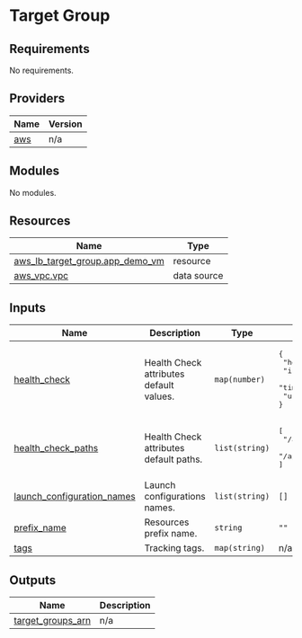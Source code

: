 # Target Group

## Requirements

No requirements.

## Providers

| Name | Version |
|------|---------|
| <a name="provider_aws"></a> [aws](#provider\_aws) | n/a |

## Modules

No modules.

## Resources

| Name | Type |
|------|------|
| [aws_lb_target_group.app_demo_vm](https://registry.terraform.io/providers/hashicorp/aws/latest/docs/resources/lb_target_group) | resource |
| [aws_vpc.vpc](https://registry.terraform.io/providers/hashicorp/aws/latest/docs/data-sources/vpc) | data source |

## Inputs

| Name | Description | Type | Default | Required |
|------|-------------|------|---------|:--------:|
| <a name="input_health_check"></a> [health\_check](#input\_health\_check) | Health Check attributes default values. | `map(number)` | <pre>{<br>  "healthy_threshold": 2,<br>  "interval": 15,<br>  "timeout": 3,<br>  "unhealthy_threshold": 2<br>}</pre> | no |
| <a name="input_health_check_paths"></a> [health\_check\_paths](#input\_health\_check\_paths) | Health Check attributes default paths. | `list(string)` | <pre>[<br>  "/app1/index.html",<br>  "/app2/index.html"<br>]</pre> | no |
| <a name="input_launch_configuration_names"></a> [launch\_configuration\_names](#input\_launch\_configuration\_names) | Launch configurations names. | `list(string)` | `[]` | no |
| <a name="input_prefix_name"></a> [prefix\_name](#input\_prefix\_name) | Resources prefix name. | `string` | `""` | no |
| <a name="input_tags"></a> [tags](#input\_tags) | Tracking tags. | `map(string)` | n/a | yes |

## Outputs

| Name | Description |
|------|-------------|
| <a name="output_target_groups_arn"></a> [target\_groups\_arn](#output\_target\_groups\_arn) | n/a |

